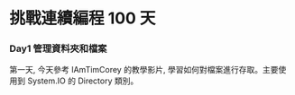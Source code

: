 # 挑戰連續編程 100 天

### Day1 管理資料夾和檔案
第一天, 今天參考 IAmTimCorey 的教學影片, 學習如何對檔案進行存取。主要使用到 System.IO 的 Directory 類別。
